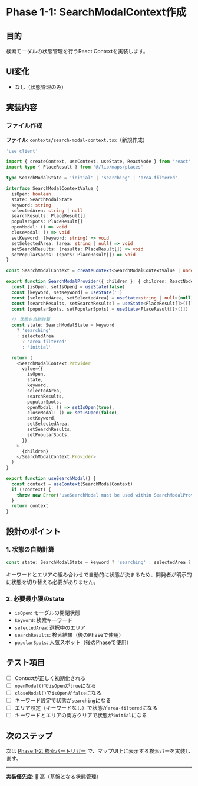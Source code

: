 # Phase 1-1: SearchModalContext作成

## 目的

検索モーダルの状態管理を行うReact Contextを実装します。

## UI変化

- なし（状態管理のみ）

## 実装内容

### ファイル作成

**ファイル**: `contexts/search-modal-context.tsx`（新規作成）

```typescript
'use client'

import { createContext, useContext, useState, ReactNode } from 'react'
import type { PlaceResult } from '@/lib/maps/places'

type SearchModalState = 'initial' | 'searching' | 'area-filtered'

interface SearchModalContextValue {
  isOpen: boolean
  state: SearchModalState
  keyword: string
  selectedArea: string | null
  searchResults: PlaceResult[]
  popularSpots: PlaceResult[]
  openModal: () => void
  closeModal: () => void
  setKeyword: (keyword: string) => void
  setSelectedArea: (area: string | null) => void
  setSearchResults: (results: PlaceResult[]) => void
  setPopularSpots: (spots: PlaceResult[]) => void
}

const SearchModalContext = createContext<SearchModalContextValue | undefined>(undefined)

export function SearchModalProvider({ children }: { children: ReactNode }) {
  const [isOpen, setIsOpen] = useState(false)
  const [keyword, setKeyword] = useState('')
  const [selectedArea, setSelectedArea] = useState<string | null>(null)
  const [searchResults, setSearchResults] = useState<PlaceResult[]>([])
  const [popularSpots, setPopularSpots] = useState<PlaceResult[]>([])

  // 状態を自動計算
  const state: SearchModalState = keyword
    ? 'searching'
    : selectedArea
      ? 'area-filtered'
      : 'initial'

  return (
    <SearchModalContext.Provider
      value={{
        isOpen,
        state,
        keyword,
        selectedArea,
        searchResults,
        popularSpots,
        openModal: () => setIsOpen(true),
        closeModal: () => setIsOpen(false),
        setKeyword,
        setSelectedArea,
        setSearchResults,
        setPopularSpots,
      }}
    >
      {children}
    </SearchModalContext.Provider>
  )
}

export function useSearchModal() {
  const context = useContext(SearchModalContext)
  if (!context) {
    throw new Error('useSearchModal must be used within SearchModalProvider')
  }
  return context
}
```

## 設計のポイント

### 1. 状態の自動計算

```typescript
const state: SearchModalState = keyword ? 'searching' : selectedArea ? 'area-filtered' : 'initial'
```

キーワードとエリアの組み合わせで自動的に状態が決まるため、開発者が明示的に状態を切り替える必要がありません。

### 2. 必要最小限のstate

- `isOpen`: モーダルの開閉状態
- `keyword`: 検索キーワード
- `selectedArea`: 選択中のエリア
- `searchResults`: 検索結果（後のPhaseで使用）
- `popularSpots`: 人気スポット（後のPhaseで使用）

## テスト項目

- [ ] Contextが正しく初期化される
- [ ] `openModal()`で`isOpen`が`true`になる
- [ ] `closeModal()`で`isOpen`が`false`になる
- [ ] キーワード設定で状態が`searching`になる
- [ ] エリア設定（キーワードなし）で状態が`area-filtered`になる
- [ ] キーワードとエリアの両方クリアで状態が`initial`になる

## 次のステップ

次は [Phase 1-2: 検索バートリガー](./02-search-bar-trigger.md) で、マップUI上に表示する検索バーを実装します。

---

**実装優先度**: 🔴 高（基盤となる状態管理）
